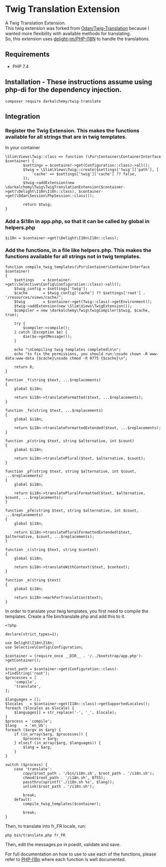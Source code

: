 # Twig Translation Extension

A Twig Translation Extension.  
This twig extension was forked from [Odan/Twig-Translation](https://github.com/odan/twig-translation) because I wanted more flexibility with available methods for translating.  
So, this extension uses [delight-im/PHP-I18N](https://github.com/delight-im/PHP-I18N) to handle the translations. 

## Requirements

* PHP 7.4

## Installation - These instructions assume using php-di for the dependency injection.

```
composer require darkalchemy/twig-translate
```

## Integration

### Register the Twig Extension. This makes the functions available for all strings that are in twig templates.
In your container
```
\Slim\Views\Twig::class => function (\Psr\Container\ContainerInterface $container) {
        $settings = $container->get(Configuration::class)->all();
        $twig = \Slim\Views\Twig::create($settings['twig']['path'], [
            'cache' => $settings['twig']['cache'] ?? false,
        ]);
        $twig->addExtension(new \darkalchemy\Twig\TwigTranslationExtension($container->get(\Delight\I18n\I18n::class), $container->get(\Odan\Session\PhpSession::class)));

        return $twig;
}
```

### Add a $i18n in app.php, so that it can be called by global in helpers.php
```
$i18n = $container->get(\Delight\I18n\I18n::class);
```

### Add the functions, in a file like helpers.php. This makes the functions available for all strings not in twig templates.
```
function compile_twig_templates(\Psr\Container\ContainerInterface $container)
{
    $settings    = $container->get(\Selective\Config\Configuration::class)->all();
    $twig_config = $settings['twig'];
    $cache       = $twig_config['cache'] ?? $settings['root'] . '/resources/views/cache/';
    $twig        = $container->get(Twig::class)->getEnvironment();
    $twig->addExtension(new \Slim\Views\TwigExtension());
    $compiler = new \darkalchemy\Twig\TwigCompiler($twig, $cache, true);

    try {
        $compiler->compile();
    } catch (Exception $e) {
        die($e->getMessage());
    }

    echo "\nCompiling twig templates completed\n\n";
    echo "to fix the permissions, you should run:\nsudo chown -R www-data:www-data {$cache}\nsudo chmod -R 0775 {$cache}\n";

    return 0;
}

function _f(string $text, ...$replacements)
{
    global $i18n;

    return $i18n->translateFormatted($text, ...$replacements);
}

function _fe(string $text, ...$replacements)
{
    global $i18n;

    return $i18n->translateFormattedExtended($text, ...$replacements);
}

function _p(string $text, string $alternative, int $count)
{
    global $i18n;

    return $i18n->translatePlural($text, $alternative, $count);
}

function _pf(string $text, string $alternative, int $count, ...$replacements)
{
    global $i18n;

    return $i18n->translatePluralFormatted($text, $alternative, $count, ...$replacements);
}

function _pfe(string $text, string $alternative, int $count, ...$replacements)
{
    global $i18n;

    return $i18n->translatePluralFormattedExtended($text, $alternative, $count, ...$replacements);
}

function _c(string $text, string $context)
{
    global $i18n;

    return $i18n->translateWithContext($text, $context);
}

function _m(string $text)
{
    global $i18n;

    return $i18n->markForTranslation($text);
}
```  

In order to translate your twig templates, you first need to compile the templates. Create a file bin/translate.php and add this to it.
```
<?php

declare(strict_types=1);

use Delight\I18n\I18n;
use Selective\Config\Configuration;

$container = (require_once __DIR__ . '/../bootstrap/app.php')->getContainer();

$root_path = $container->get(Configuration::class)->findString('root');
$processes = [
    'compile',
    'translate',
];

$languages = [];
$locales   = $container->get(I18n::class)->getSupportedLocales();
foreach ($locales as $locale) {
    $languages[] = str_replace('-', '_', $locale);
}
$process = 'compile';
$lang    = 'en_US';
foreach ($argv as $arg) {
    if (in_array($arg, $processes)) {
        $process = $arg;
    } elseif (in_array($arg, $languages)) {
        $lang = $arg;
    }
}

switch ($process) {
    case 'translate':
        copy($root_path . '/bin/i18n.sh', $root_path . '/i18n.sh');
        chmod($root_path . '/i18n.sh', 0755);
        passthru(sprintf('./i18n.sh %s', $lang));
        unlink($root_path . '/i18n.sh');

        break;
    default:
        compile_twig_templates($container);

        break;
}
```

Then, to translate into fr_FR locale, run:  
```
php bin/translate.php fr_FR
```

Then, edit the messages.po in poedit, validate and save.  

For full documentation on how to use to use each of the functions, please refer to [PHP-I18n](https://github.com/delight-im/PHP-I18N) where each function is well documented.  
